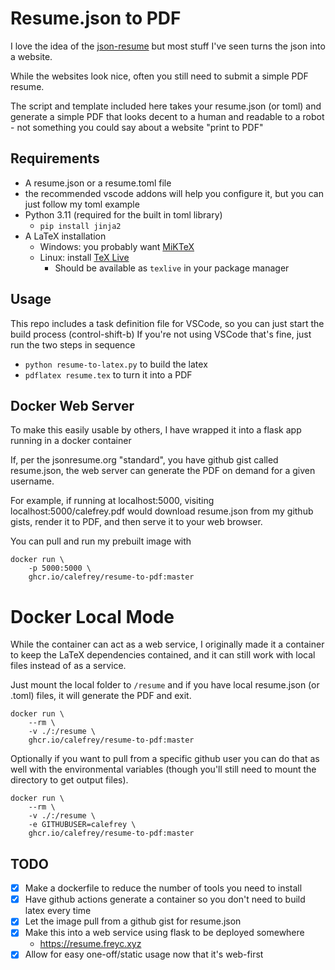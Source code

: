 # Resume.json to PDF
I love the idea of the [json-resume](https://jsonresume.org/) but most stuff I've seen turns the json into a website.

While the websites look nice, often you still need to submit a simple PDF resume.

The script and template included here takes your resume.json (or toml) and generate a simple PDF that looks decent to a human and readable to a robot - not something you could say about a website "print to PDF"

## Requirements
- A resume.json or a resume.toml file
 - the recommended vscode addons will help you configure it, but you can just follow my toml example
- Python 3.11 (required for the built in toml library)
  - `pip install jinja2`
- A LaTeX installation
  - Windows: you probably want [MiKTeX](https://miktex.org/)
  - Linux: install [TeX Live](https://tug.org/texlive/)
    - Should be available as `texlive` in your package manager
## Usage
This repo includes a task definition file for VSCode, so you can just start the build process (control-shift-b)
If you're not using VSCode that's fine, just run the two steps in sequence
- `python resume-to-latex.py` to build the latex
- `pdflatex resume.tex` to turn it into a PDF

## Docker Web Server

To make this easily usable by others, I have wrapped it into a flask app running in a docker container

If, per the jsonresume.org "standard", you have github gist called resume.json, the web server can generate the PDF on demand for a given username.

For example, if running at localhost:5000, visiting localhost:5000/calefrey.pdf would download resume.json from my github gists, render it to PDF, and then serve it to your web browser.

You can pull and run my prebuilt image with
```shell
docker run \
    -p 5000:5000 \
    ghcr.io/calefrey/resume-to-pdf:master
```

# Docker Local Mode

While the container can act as a web service, I originally made it a container to keep the LaTeX dependencies contained, and it can still work with local files instead of as a service.

Just mount the local folder to `/resume` and if you have local resume.json (or .toml) files, it will generate the PDF and exit.

```shell
docker run \
    --rm \
    -v ./:/resume \
    ghcr.io/calefrey/resume-to-pdf:master
```
Optionally if you want to pull from a specific github user you can do that as well with the environmental variables (though you'll still need to mount the directory to get output files).

```shell
docker run \
    --rm \
    -v ./:/resume \
    -e GITHUBUSER=calefrey \
    ghcr.io/calefrey/resume-to-pdf:master
```
## TODO
- [x] Make a dockerfile to reduce the number of tools you need to install
- [x] Have github actions generate a container so you don't need to build latex every time
- [x] Let the image pull from a github gist for resume.json
- [x] Make this into a web service using flask to be deployed somewhere
  - https://resume.freyc.xyz
- [x] Allow for easy one-off/static usage now that it's web-first
